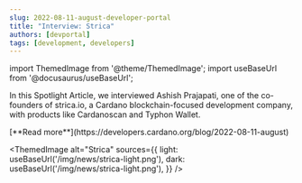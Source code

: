 ```yaml
---
slug: 2022-08-11-august-developer-portal
title: "Interview: Strica"
authors: [devportal]
tags: [development, developers]
---
```


import ThemedImage from '@theme/ThemedImage';
import useBaseUrl from '@docusaurus/useBaseUrl';

In this Spotlight Article, we interviewed Ashish Prajapati, one of the co-founders of strica.io, a Cardano blockchain-focused development company, with products like Cardanoscan and Typhon Wallet.

<div style={{ textAlign: 'right' }}>
[**Read more**](https://developers.cardano.org/blog/2022-08-11-august) 
</div>

 <ThemedImage
alt="Strica"
sources={{
    light: useBaseUrl('/img/news/strica-light.png'),
    dark: useBaseUrl('/img/news/strica-light.png'),
  }}
/>
